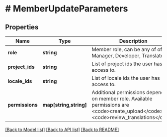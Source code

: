 # # MemberUpdateParameters

## Properties

Name | Type | Description | Notes
------------ | ------------- | ------------- | -------------
**role** | **string** | Member role, can be any of of Manager, Developer, Translator | [optional] 
**project_ids** | **string** | List of project ids the user has access to. | [optional] 
**locale_ids** | **string** | List of locale ids the user has access to. | [optional] 
**permissions** | **map[string,string]** | Additional permissions depending on member role. Available permissions are &lt;code&gt;create_upload&lt;/code&gt; and &lt;code&gt;review_translations&lt;/code&gt; | [optional] 

[[Back to Model list]](../../README.md#documentation-for-models) [[Back to API list]](../../README.md#documentation-for-api-endpoints) [[Back to README]](../../README.md)


